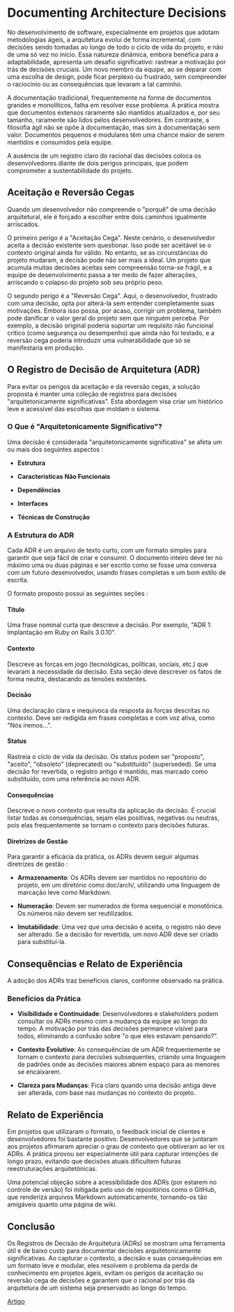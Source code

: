 # Documenting Architecture Decisions

No desenvolvimento de software, especialmente em projetos que adotam metodologias ágeis, a arquitetura evolui de forma incremental, com decisões sendo tomadas ao longo de todo o ciclo de vida do projeto, e não de uma só vez no início. Essa natureza dinâmica, embora benéfica para a adaptabilidade, apresenta um desafio significativo: rastrear a motivação por trás de decisões cruciais. Um novo membro da equipe, ao se deparar com uma escolha de design, pode ficar perplexo ou frustrado, sem compreender o raciocínio ou as consequências que levaram a tal caminho.

A documentação tradicional, frequentemente na forma de documentos grandes e monolíticos, falha em resolver esse problema. A prática mostra que documentos extensos raramente são mantidos atualizados e, por seu tamanho, raramente são lidos pelos desenvolvedores. Em contraste, a filosofia ágil não se opõe à documentação, mas sim à documentação sem valor. Documentos pequenos e modulares têm uma chance maior de serem mantidos e consumidos pela equipe.

A ausência de um registro claro do racional das decisões coloca os desenvolvedores diante de dois perigos principais, que podem comprometer a sustentabilidade do projeto.

## Aceitação e Reversão Cegas

Quando um desenvolvedor não compreende o "porquê" de uma decisão arquitetural, ele é forçado a escolher entre dois caminhos igualmente arriscados.

O primeiro perigo é a "Aceitação Cega". Neste cenário, o desenvolvedor aceita a decisão existente sem questionar. Isso pode ser aceitável se o contexto original ainda for válido. No entanto, se as circunstâncias do projeto mudaram, a decisão pode não ser mais a ideal. Um projeto que acumula muitas decisões aceitas sem compreensão torna-se frágil, e a equipe de desenvolvimento passa a ter medo de fazer alterações, arriscando o colapso do projeto sob seu próprio peso.

O segundo perigo é a "Reversão Cega". Aqui, o desenvolvedor, frustrado com uma decisão, opta por alterá-la sem entender completamente suas motivações. Embora isso possa, por acaso, corrigir um problema, também pode danificar o valor geral do projeto sem que ninguém perceba. Por exemplo, a decisão original poderia suportar um requisito não funcional crítico (como segurança ou desempenho) que ainda não foi testado, e a reversão cega poderia introduzir uma vulnerabilidade que só se manifestaria em produção.

## O Registro de Decisão de Arquitetura (ADR)

Para evitar os perigos da aceitação e da reversão cegas, a solução proposta é manter uma coleção de registros para decisões "arquitetonicamente significativas". Esta abordagem visa criar um histórico leve e acessível das escolhas que moldam o sistema.

### O Que é "Arquitetonicamente Significativo"?

Uma decisão é considerada "arquitetonicamente significativa" se afeta um ou mais dos seguintes aspectos :

-   **Estrutura**

-   **Características Não Funcionais**

-   **Dependências**

-   **Interfaces**

-   **Técnicas de Construção**

### A Estrutura do ADR

Cada ADR é um arquivo de texto curto, com um formato simples para garantir que seja fácil de criar e consumir. O documento inteiro deve ter no máximo uma ou duas páginas e ser escrito como se fosse uma conversa com um futuro desenvolvedor, usando frases completas e um bom estilo de escrita.

O formato proposto possui as seguintes seções :

#### Título

Uma frase nominal curta que descreve a decisão. Por exemplo, "ADR 1: Implantação em Ruby on Rails 3.0.10".

#### Contexto

Descreve as forças em jogo (tecnológicas, políticas, sociais, etc.) que levaram à necessidade da decisão. Esta seção deve descrever os fatos de forma neutra, destacando as tensões existentes.

#### Decisão

Uma declaração clara e inequívoca da resposta às forças descritas no contexto. Deve ser redigida em frases completas e com voz ativa, como "Nós iremos...".

#### Status

Rastreia o ciclo de vida da decisão. Os status podem ser "proposto", "aceito", "obsoleto" (deprecated) ou "substituído" (superseded). Se uma decisão for revertida, o registro antigo é mantido, mas marcado como substituído, com uma referência ao novo ADR.

#### Consequências

Descreve o novo contexto que resulta da aplicação da decisão. É crucial listar todas as consequências, sejam elas positivas, negativas ou neutras, pois elas frequentemente se tornam o contexto para decisões futuras.

#### Diretrizes de Gestão

Para garantir a eficácia da prática, os ADRs devem seguir algumas diretrizes de gestão :

-   **Armazenamento**: Os ADRs devem ser mantidos no repositório do projeto, em um diretório como doc/arch/, utilizando uma linguagem de marcação leve como Markdown.

-   **Numeração**: Devem ser numerados de forma sequencial e monotônica. Os números não devem ser reutilizados.

-   **Imutabilidade**: Uma vez que uma decisão é aceita, o registro não deve ser alterado. Se a decisão for revertida, um novo ADR deve ser criado para substituí-la.

## Consequências e Relato de Experiência

A adoção dos ADRs traz benefícios claros, conforme observado na prática.

### Benefícios da Prática

-   **Visibilidade e Continuidade**: Desenvolvedores e stakeholders podem consultar os ADRs mesmo com a mudança da equipe ao longo do tempo. A motivação por trás das decisões permanece visível para todos, eliminando a confusão sobre "o que eles estavam pensando?".

-   **Contexto Evolutivo**: As consequências de um ADR frequentemente se tornam o contexto para decisões subsequentes, criando uma linguagem de padrões onde as decisões maiores abrem espaço para as menores se encaixarem.

-   **Clareza para Mudanças**: Fica claro quando uma decisão antiga deve ser alterada, com base nas mudanças no contexto do projeto.

## Relato de Experiência

Em projetos que utilizaram o formato, o feedback inicial de clientes e desenvolvedores foi bastante positivo. Desenvolvedores que se juntaram aos projetos afirmaram apreciar o grau de contexto que obtiveram ao ler os ADRs. A prática provou ser especialmente útil para capturar intenções de longo prazo, evitando que decisões atuais dificultem futuras reestruturações arquitetônicas.

Uma potencial objeção sobre a acessibilidade dos ADRs (por estarem no controle de versão) foi mitigada pelo uso de repositórios como o GitHub, que renderiza arquivos Markdown automaticamente, tornando-os tão amigáveis quanto uma página de wiki.

## Conclusão

Os Registros de Decisão de Arquitetura (ADRs) se mostram uma ferramenta útil e de baixo custo para documentar decisões arquitetonicamente significativas. Ao capturar o contexto, a decisão e suas consequências em um formato leve e modular, eles resolvem o problema da perda de conhecimento em projetos ágeis, evitam os perigos da aceitação ou reversão cega de decisões e garantem que o racional por trás da arquitetura de um sistema seja preservado ao longo do tempo.

[Artigo](pdf/Documenting-Architecture-Decisions.pdf)
